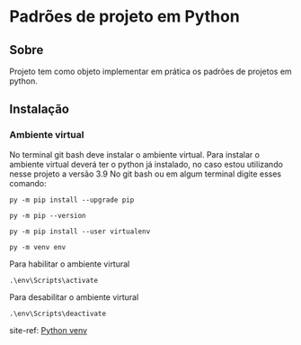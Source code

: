 # Padrões de projeto em Python

## Sobre
Projeto tem como objeto implementar em prática os padrões de projetos em python.

## Instalação

### Ambiente virtual

No terminal git bash deve instalar o ambiente virtual.
Para instalar o ambiente virtual deverá ter o python já instalado, no caso estou utilizando nesse projeto a versão 3.9
No git bash ou em algum terminal digite esses comando:

    py -m pip install --upgrade pip

    py -m pip --version

    py -m pip install --user virtualenv

    py -m venv env
   
   
   Para habilitar o ambiente virtural
   
    .\env\Scripts\activate
   
   Para desabilitar o ambiente virtural  
   
    .\env\Scripts\deactivate
  
 site-ref: [Python venv](https://packaging.python.org/en/latest/guides/installing-using-pip-and-virtual-environments/#creating-a-virtual-environment)
